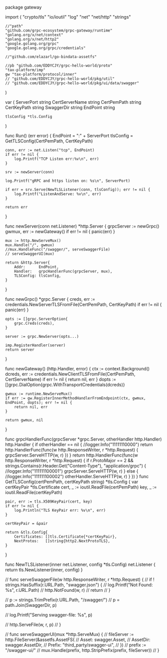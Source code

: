 package gateway

import (
	"crypto/tls"
	"io/ioutil"
	"log"
	"net"
	"net/http"
	"strings"

	//"path"
	"github.com/grpc-ecosystem/grpc-gateway/runtime"
	"golang.org/x/net/context"
	"golang.org/x/net/http2"
	"google.golang.org/grpc"
	"google.golang.org/grpc/credentials"

	//"github.com/elazarl/go-bindata-assetfs"

	//pb "github.com/EDDYCJY/grpc-hello-world/proto"
	"tax-platform/imp"
	gw "tax-platform/protocol/inner"
	// "github.com/EDDYCJY/grpc-hello-world/pkg/util"
	// "github.com/EDDYCJY/grpc-hello-world/pkg/ui/data/swagger"
)

var (
	ServerPort     string
	CertServerName string
	CertPemPath    string
	CertKeyPath    string
	SwaggerDir     string
	EndPoint       string

	tlsConfig *tls.Config
)

func Run() (err error) {
	EndPoint = ":" + ServerPort
	tlsConfig = GetTLSConfig(CertPemPath, CertKeyPath)

	conn, err := net.Listen("tcp", EndPoint)
	if err != nil {
		log.Printf("TCP Listen err:%v\n", err)
	}

	srv := newServer(conn)

	log.Printf("gRPC and https listen on: %s\n", ServerPort)

	if err = srv.Serve(NewTLSListener(conn, tlsConfig)); err != nil {
		log.Printf("ListenAndServe: %v\n", err)
	}

	return err
}

func newServer(conn net.Listener) *http.Server {
	grpcServer := newGrpc()
	gwmux, err := newGateway()
	if err != nil {
		panic(err)
	}

	mux := http.NewServeMux()
	mux.Handle("/", gwmux)
	//mux.HandleFunc("/swagger/", serveSwaggerFile)
	// serveSwaggerUI(mux)

	return &http.Server{
		Addr:      EndPoint,
		Handler:   grpcHandlerFunc(grpcServer, mux),
		TLSConfig: tlsConfig,
	}
}

func newGrpc() *grpc.Server {
	creds, err := credentials.NewServerTLSFromFile(CertPemPath, CertKeyPath)
	if err != nil {
		panic(err)
	}

	opts := []grpc.ServerOption{
		grpc.Creds(creds),
	}

	server := grpc.NewServer(opts...)

	imp.RegisterHandler(server)
	return server
}

func newGateway() (http.Handler, error) {
	ctx := context.Background()
	dcreds, err := credentials.NewClientTLSFromFile(CertPemPath, CertServerName)
	if err != nil {
		return nil, err
	}
	dopts := []grpc.DialOption{grpc.WithTransportCredentials(dcreds)}

	gwmux := runtime.NewServeMux()
	if err := gw.RegisterInnerMethodHandlerFromEndpoint(ctx, gwmux, EndPoint, dopts); err != nil {
		return nil, err
	}

	return gwmux, nil
}

func grpcHandlerFunc(grpcServer *grpc.Server, otherHandler http.Handler) http.Handler {
	if otherHandler == nil {
		//logger.Info("11111110000")
		return http.HandlerFunc(func(w http.ResponseWriter, r *http.Request) {
			grpcServer.ServeHTTP(w, r)
		})
	}
	return http.HandlerFunc(func(w http.ResponseWriter, r *http.Request) {
		if r.ProtoMajor == 2 && strings.Contains(r.Header.Get("Content-Type"), "application/grpc") {
			//logger.Info("111111100001")
			grpcServer.ServeHTTP(w, r)
		} else {
			//logger.Info("111111100002")
			otherHandler.ServeHTTP(w, r)
		}
	})
}
func GetTLSConfig(certPemPath, certKeyPath string) *tls.Config {
	var certKeyPair *tls.Certificate
	cert, _ := ioutil.ReadFile(certPemPath)
	key, _ := ioutil.ReadFile(certKeyPath)

	pair, err := tls.X509KeyPair(cert, key)
	if err != nil {
		log.Println("TLS KeyPair err: %v\n", err)
	}

	certKeyPair = &pair

	return &tls.Config{
		Certificates: []tls.Certificate{*certKeyPair},
		NextProtos:   []string{http2.NextProtoTLS},
	}
}

func NewTLSListener(inner net.Listener, config *tls.Config) net.Listener {
	return tls.NewListener(inner, config)
}

// func serveSwaggerFile(w http.ResponseWriter, r *http.Request) {
//       if ! strings.HasSuffix(r.URL.Path, "swagger.json") {
//         log.Printf("Not Found: %s", r.URL.Path)
//         http.NotFound(w, r)
//         return
//     }

//     p := strings.TrimPrefix(r.URL.Path, "/swagger/")
//     p = path.Join(SwaggerDir, p)

//     log.Printf("Serving swagger-file: %s", p)

//     http.ServeFile(w, r, p)
// }

// func serveSwaggerUI(mux *http.ServeMux) {
//     fileServer := http.FileServer(&assetfs.AssetFS{
//         Asset:    swagger.Asset,
//         AssetDir: swagger.AssetDir,
//         Prefix:   "third_party/swagger-ui",
//     })
//     prefix := "/swagger-ui/"
//     mux.Handle(prefix, http.StripPrefix(prefix, fileServer))
// }
